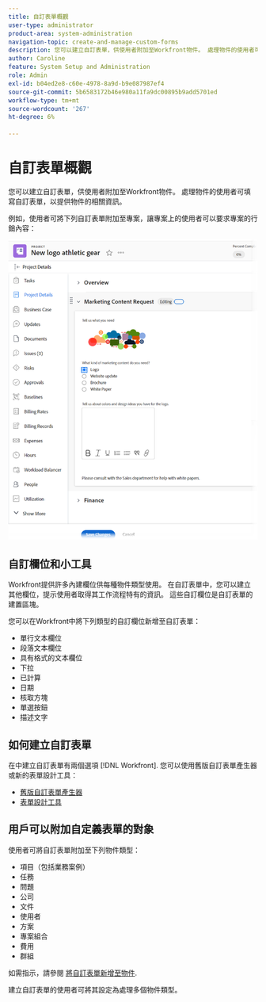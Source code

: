 ```yaml
---
title: 自訂表單概觀
user-type: administrator
product-area: system-administration
navigation-topic: create-and-manage-custom-forms
description: 您可以建立自訂表單，供使用者附加至Workfront物件。 處理物件的使用者可填寫自訂表單，以提供物件的相關資訊。
author: Caroline
feature: System Setup and Administration
role: Admin
exl-id: b04ed2e8-c60e-4978-8a9d-b9e087987ef4
source-git-commit: 5b6583172b46e980a11fa9dc00895b9add5701ed
workflow-type: tm+mt
source-wordcount: '267'
ht-degree: 6%

---
```


# 自訂表單概觀

您可以建立自訂表單，供使用者附加至Workfront物件。 處理物件的使用者可填寫自訂表單，以提供物件的相關資訊。

例如，使用者可將下列自訂表單附加至專案，讓專案上的使用者可以要求專案的行銷內容：

![](assets/see-image-details-page.png)

## 自訂欄位和小工具

Workfront提供許多內建欄位供每種物件類型使用。 在自訂表單中，您可以建立其他欄位，提示使用者取得其工作流程特有的資訊。 這些自訂欄位是自訂表單的建置區塊。

您可以在Workfront中將下列類型的自訂欄位新增至自訂表單：

* 單行文本欄位
* 段落文本欄位
* 具有格式的文本欄位
* 下拉
* 已計算
* 日期
* 核取方塊
* 單選按鈕
* 描述文字

## 如何建立自訂表單

在中建立自訂表單有兩個選項 [!DNL Workfront]. 您可以使用舊版自訂表單產生器或新的表單設計工具：

* [舊版自訂表單產生器](/help/quicksilver/administration-and-setup/customize-workfront/create-manage-custom-forms/use-the-custom-form-builder.md)
* [表單設計工具](/help/quicksilver/administration-and-setup/customize-workfront/create-manage-custom-forms/form-designer/form-designer-toc.md)

## 用戶可以附加自定義表單的對象

使用者可將自訂表單附加至下列物件類型：

* 項目（包括業務案例）
* 任務
* 問題
* 公司
* 文件
* 使用者
* 方案
* 專案組合
* 費用
* 群組

如需指示，請參閱 [將自訂表單新增至物件](../../../workfront-basics/work-with-custom-forms/add-a-custom-form-to-an-object.md).

建立自訂表單的使用者可將其設定為處理多個物件類型。
